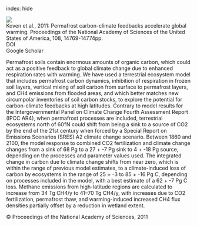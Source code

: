 index: hide

<div class="Citation">
    <div class="Citation-thumb CitationThumb-linked"  data-href="https://doi.org/10.1073/pnas.1103910108">
      <img src="https://static.claimspace.cloud/climate-study-static/refs/thumbs/6/Koven_et_al_2011-thumb.png" />
    </div>

  <div class="Citation-body">
    <div class="Citation-text">Koven et al., 2011: Permafrost carbon-climate feedbacks accelerate global warming. <span class="Article-journal">Proceedings of the National Academy of Sciences of the United States of America, </span><span class="Article-volume">108, </span>14769-14774pp.</div>
    <div class="Citation-links">
      <div class="CitationLink" data-href="https://doi.org/10.1073/pnas.1103910108">
        <div class="CitationLink-icon CitationLink-Doi"></div>
        <div class="CitationLink-text">DOI</div>
      </div>
      <div class="CitationLink" data-href="https://scholar.google.com/scholar?q=10.1073/pnas.1103910108">
        <div class="CitationLink-icon CitationLink-Scholar"></div>
        <div class="CitationLink-text">Google Scholar</div>
      </div>
    </div>
  </div>
</div>

Permafrost soils contain enormous amounts of organic carbon, which could act as a positive feedback to global climate change due to enhanced respiration rates with warming. We have used a terrestrial ecosystem model that includes permafrost carbon dynamics, inhibition of respiration in frozen soil layers, vertical mixing of soil carbon from surface to permafrost layers, and CH4 emissions from flooded areas, and which better matches new circumpolar inventories of soil carbon stocks, to explore the potential for carbon-climate feedbacks at high latitudes. Contrary to model results for the Intergovernmental Panel on Climate Change Fourth Assessment Report (IPCC AR4), when permafrost processes are included, terrestrial ecosystems north of 60°N could shift from being a sink to a source of CO2 by the end of the 21st century when forced by a Special Report on Emissions Scenarios (SRES) A2 climate change scenario. Between 1860 and 2100, the model response to combined CO2 fertilization and climate change changes from a sink of 68 Pg to a 27 + -7 Pg sink to 4 + -18 Pg source, depending on the processes and parameter values used. The integrated change in carbon due to climate change shifts from near zero, which is within the range of previous model estimates, to a climate-induced loss of carbon by ecosystems in the range of 25 + -3 to 85 + -16 Pg C, depending on processes included in the model, with a best estimate of a 62 + -7 Pg C loss. Methane emissions from high-latitude regions are calculated to increase from 34 Tg CH4/y to 41–70 Tg CH4/y, with increases due to CO2 fertilization, permafrost thaw, and warming-induced increased CH4 flux densities partially offset by a reduction in wetland extent.

<div class="Citation-copy">
&copy; Proceedings of the National Academy of Sciences, 2011
</div>